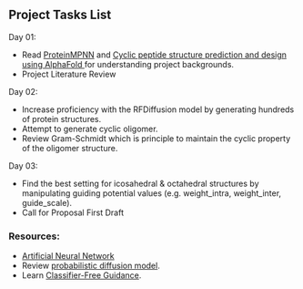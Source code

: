 ## Project Tasks List

Day 01:
- Read [ProteinMPNN](https://www.biorxiv.org/content/10.1101/2022.06.03.494563v1) and [Cyclic peptide structure prediction and design using AlphaFold
](https://www.biorxiv.org/content/10.1101/2023.02.25.529956v1.full) for understanding project backgrounds.
- Project Literature Review

Day 02:
- Increase proficiency with the RFDiffusion model by generating hundreds of protein structures.
- Attempt to generate cyclic oligomer.
- Review Gram-Schmidt which is principle to maintain the cyclic property of the oligomer structure.

Day 03: 
- Find the best setting for icosahedral & octahedral structures by manipulating guiding potential values (e.g. weight_intra, weight_inter, guide_scale).
- Call for Proposal First Draft
### Resources:
- [Artificial Neural Network](https://www.turing.com/kb/necessity-of-bias-in-neural-networks)
- Review  [probabilistic diffusion model](https://arxiv.org/pdf/2006.11239.pdf).
- Learn [Classifier-Free Guidance](https://arxiv.org/abs/2207.12598).
